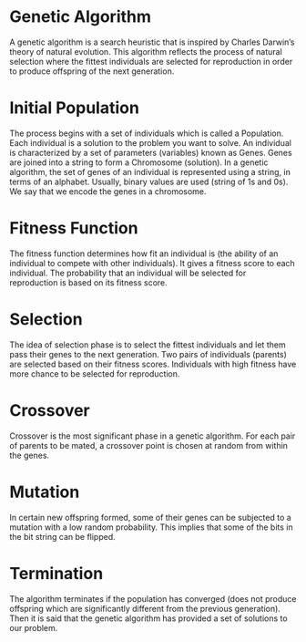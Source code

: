 # Genetic Algorithm

A genetic algorithm is a search heuristic that is inspired by Charles Darwin’s theory of natural evolution. This algorithm reflects the process of natural selection where the fittest individuals are selected for reproduction in order to produce offspring of the next generation.

# Initial Population
The process begins with a set of individuals which is called a Population. Each individual is a solution to the problem you want to solve.
An individual is characterized by a set of parameters (variables) known as Genes. Genes are joined into a string to form a Chromosome (solution).
In a genetic algorithm, the set of genes of an individual is represented using a string, in terms of an alphabet. Usually, binary values are used (string of 1s and 0s). We say that we encode the genes in a chromosome.

# Fitness Function
The fitness function determines how fit an individual is (the ability of an individual to compete with other individuals). It gives a fitness score to each individual. The probability that an individual will be selected for reproduction is based on its fitness score.

# Selection
The idea of selection phase is to select the fittest individuals and let them pass their genes to the next generation.
Two pairs of individuals (parents) are selected based on their fitness scores. Individuals with high fitness have more chance to be selected for reproduction.

# Crossover
Crossover is the most significant phase in a genetic algorithm. For each pair of parents to be mated, a crossover point is chosen at random from within the genes.

# Mutation
In certain new offspring formed, some of their genes can be subjected to a mutation with a low random probability. This implies that some of the bits in the bit string can be flipped.

# Termination
The algorithm terminates if the population has converged (does not produce offspring which are significantly different from the previous generation). Then it is said that the genetic algorithm has provided a set of solutions to our problem.
